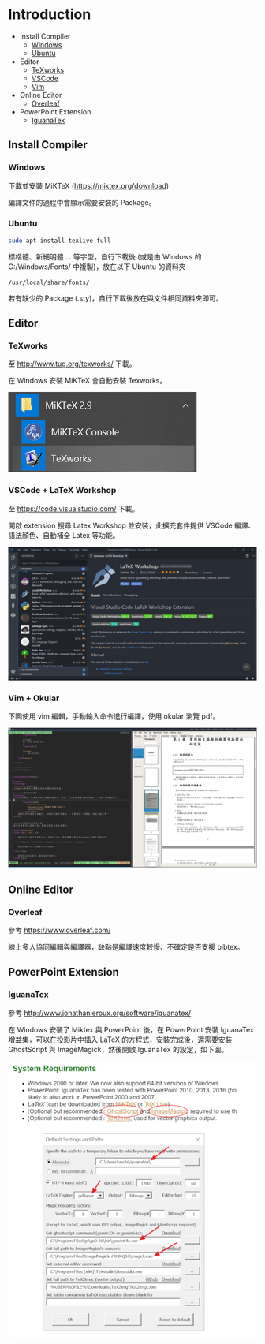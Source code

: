 # Introduction

- Install Compiler
    - [Windows](#Windows)
    - [Ubuntu](#Ubuntu)
- Editor
    - [TeXworks](#TeXworks)
    - [VSCode](#VSCode-LaTex-Workshop)
    - [Vim](#Vim-Terminal)
- Online Editor
    - [Overleaf](#Overleaf)
- PowerPoint Extension
    - [IguanaTex](#IguanaTex)

## Install Compiler

### Windows

下載並安裝 MiKTeX (https://miktex.org/download)

編譯文件的過程中會顯示需要安裝的 Package。

### Ubuntu

```bash
sudo apt install texlive-full
```

標楷體、新細明體 ... 等字型，自行下載後 (或是由 Windows 的 C:/Windows/Fonts/ 中複製)，放在以下 Ubuntu 的資料夾

```
/usr/local/share/fonts/
```

若有缺少的 Package (.sty)，自行下載後放在與文件相同資料夾即可。

## Editor

### TeXworks

至 http://www.tug.org/texworks/ 下載。

在 Windows 安裝 MiKTeX 會自動安裝 Texworks。

![Intro-texworks](./pics/Intro-texworks.png)

### VSCode + LaTeX Workshop

至 https://code.visualstudio.com/ 下載。

開啟 extension 搜尋 Latex Workshop 並安裝，此擴充套件提供 VSCode 編譯、語法顏色、自動補全 Latex 等功能。

![Intro-vscode](./pics/Intro-vscode.png)

### Vim + Okular

下圖使用 vim 編輯，手動輸入命令進行編譯，使用 okular 瀏覽 pdf。

![Intro-vscode](./pics/Intro-vim.png)

## Online Editor

### Overleaf

參考 https://www.overleaf.com/

線上多人協同編輯與編譯器，缺點是編譯速度較慢、不確定是否支援 bibtex。

## PowerPoint Extension

### IguanaTex

參考 http://www.jonathanleroux.org/software/iguanatex/

在 Windows 安裝了 Miktex 與 PowerPoint 後，在 PowerPoint 安裝 IguanaTex 增益集，可以在投影片中插入 LaTeX 的方程式，安裝完成後，還需要安裝 GhostScript 與 ImageMagick，然後開啟 IguanaTex 的設定，如下圖。

![Intro-iguanatex](./pics/Intro-iguanatex.png)
